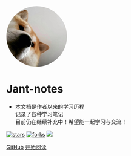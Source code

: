 <img width="160px" style="border-radius: 50%" bor src="style/ddab78.jpeg">

# **Jant-notes**

- 本文档是作者以来的学习历程<br>记录了各种学习笔记<br>目前仍在继续补充中！希望能一起学习与交流！

[![stars](https://badgen.net/github/stars/7550547/docsifydemo?color=blue)]()
[![forks](https://badgen.net/github/forks/7550547/docsifydemo?color=4ab8a1)]()
![](https://img.shields.io/badge/%E6%91%B8%E9%B1%BC-%E7%A8%8B%E5%BA%8F%E5%91%98-green)

[GitHub](https://github.com/7550547/docsifydemo)
[开始阅读](?id=中文文档)


